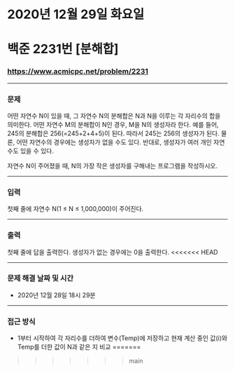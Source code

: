 
# 2020년 12월 29일 화요일
# 백준 2231번 [분해합]
### https://www.acmicpc.net/problem/2231

---

### 문제
어떤 자연수 N이 있을 때, 그 자연수 N의 분해합은 N과 N을 이루는 각 자리수의 합을 의미한다. 어떤 자연수 M의 분해합이 N인 경우, M을 N의 생성자라 한다. 예를 들어, 245의 분해합은 256(=245+2+4+5)이 된다. 따라서 245는 256의 생성자가 된다. 물론, 어떤 자연수의 경우에는 생성자가 없을 수도 있다. 반대로, 생성자가 여러 개인 자연수도 있을 수 있다.

자연수 N이 주어졌을 때, N의 가장 작은 생성자를 구해내는 프로그램을 작성하시오.

---

### 입력
첫째 줄에 자연수 N(1 ≤ N ≤ 1,000,000)이 주어진다.

---

### 출력
첫째 줄에 답을 출력한다. 생성자가 없는 경우에는 0을 출력한다.
<<<<<<< HEAD

---

### 문제 해결 날짜 및 시간

- 2020년 12월 28일 18시 29분

---

### 접근 방식
- 1부터 시작하여 각 자리수를 더하여 변수(Temp)에 저장하고 현재 계산 중인 값(i)와 Temp를 더한 값이 N과 같은 지 비교
=======
>>>>>>> main
